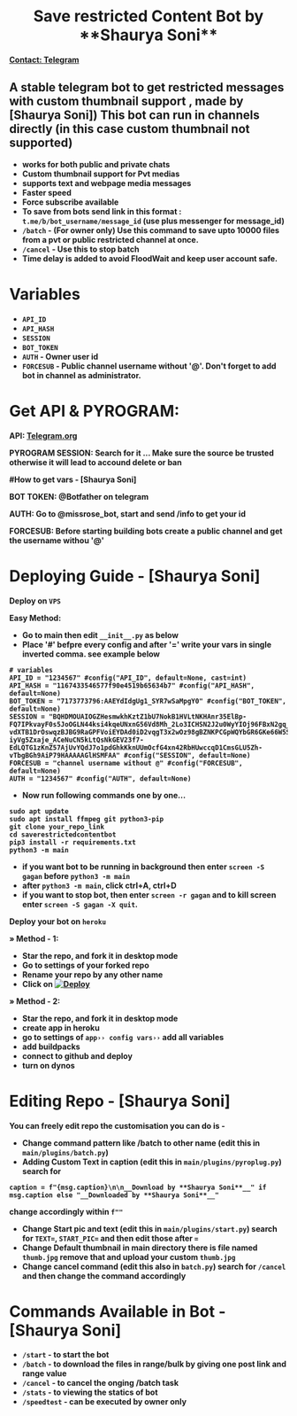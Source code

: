 <h1 align="center">
  <b>Save restricted Content Bot by **Shaurya Soni** <a href="Shaurya Soni">
</h1> 

Contact: [Telegram](https://t.me/HarishSoni)

## A stable telegram bot to get restricted messages with custom thumbnail support , made by [Shaurya Soni]) This bot can run in channels directly (in this case custom thumbnail not supported)

- works for both public and private chats
- Custom thumbnail support for Pvt medias
- supports text and webpage media messages
- Faster speed
- Force subscribe available
- To save from bots send link in this format : `t.me/b/bot_username/message_id` (use plus messenger for message_id)
- `/batch` - (For owner only) Use this command to save upto 10000 files from a pvt or public restricted channel at once.
- `/cancel` -  Use this to stop batch
- Time delay is added to avoid FloodWait and keep user account safe. 
  
# Variables

- `API_ID`
- `API_HASH`
- `SESSION`
- `BOT_TOKEN` 
- `AUTH` - Owner user id
- `FORCESUB` - Public channel username without '@'. Don't forget to add bot in channel as administrator. 

# Get API & PYROGRAM:
 
API: [Telegram.org](https://my.telegram.org/auth)

PYROGRAM SESSION: Search for it ... Make sure the source be trusted otherwise it will lead to accound delete or ban

#How to get vars - [Shaurya Soni]

BOT TOKEN: @Botfather on telegram

AUTH: Go to @missrose_bot, start and send /info to get your id

FORCESUB: Before starting building bots create a public channel and get the username withou '@'

# Deploying Guide - [Shaurya Soni]

Deploy on `VPS`

Easy Method:

- Go to main then edit ```__init__.py``` as below
- Place '#' befpre every config and after '=' write your vars in single inverted comma. see example below

```
# variables
API_ID = "1234567" #config("API_ID", default=None, cast=int)
API_HASH = "1167433546577f90e4519b65634b7" #config("API_HASH", default=None)
BOT_TOKEN = "7173773796:AAEYdIdgUg1_SYR7wSaMpgY0" #config("BOT_TOKEN", default=None)
SESSION = "BQHDMOUAIOGZHesmwkhKztZ1bU7NokB1HVLtNKHAnr35ElBp-FQ7IPkvayF0s5JoOGLN44ksi4kqeUNxnG56Vd8Mh_2Lo3ICHSN2J2u0WyYIOj96FBxN2gq_iekABQkL-vdXTB1DrOswqzBJBG9RaGPFVoiEYDAd0iD2vqgT3x2wOz98gBZNKPCGpWQYbGR6GKe66W5SRZRlLWJaEDQcTEIxNF48nIEGW7cwK2AG3eR4-iyVg5Zxaje_ACeNuCN5kLtQsNkGEV23f7-EdLQTG1zKnZ57AjUvYQdJ7o1pdGhkKknUUmOcfG4xn42RbHUwccqD1CmsGLU5Zh-vTbgBGh9AiP79HAAAAAGlHSMFAA" #config("SESSION", default=None)
FORCESUB = "channel username without @" #config("FORCESUB", default=None)
AUTH = "1234567" #config("AUTH", default=None)

```
- Now run following commands one by one...

```
sudo apt update
sudo apt install ffmpeg git python3-pip
git clone your_repo_link
cd saverestrictedcontentbot 
pip3 install -r requirements.txt
python3 -m main
```

- if you want bot to be running in background then enter `screen -S gagan` before `python3 -m main` 
- after `python3 -m main`, click ctrl+A, ctrl+D
- if you want to stop bot, then enter `screen -r gagan` and to kill screen enter `screen -S gagan -X quit`.


Deploy your bot on `heroku`

» Method - 1:
- Star the repo, and fork it in desktop mode
- Go to settings of your forked repo
- Rename your repo by any other name
- Click on  [![Deploy](https://www.herokucdn.com/deploy/button.svg)](https://heroku.com/deploy)
 
» Method - 2:
- Star the repo, and fork it in desktop mode
- create app in heroku
- go to settings of ```app›› config vars››``` add all variables
- add buildpacks
- connect to github and deploy
- turn on dynos

# Editing Repo - [Shaurya Soni]

You can freely edit repo the customisation you can do is -
- Change command pattern like /batch to other name (edit this in ```main/plugins/batch.py```)
- Adding Custom Text in caption (edit this in ```main/plugins/pyroplug.py```) search for 
```
caption = f"{msg.caption}\n\n__Download by **Shaurya Soni**__" if msg.caption else "__Downloaded by **Shaurya Soni**__"
``` 
change accordingly within ```f""```

- Change Start pic and text (edit this in ```main/plugins/start.py```) search for ```TEXT=```, ```START_PIC=``` and then edit those after ```=```
- Change Default thumbnail in main directory there is file named ```thumb.jpg``` remove that and upload your custom ```thumb.jpg```
- Change cancel command (edit this also in ```batch.py```) search for ```/cancel``` and then change the command accordingly

# Commands Available in Bot - [Shaurya Soni]

- ```/start``` - to start the bot
- ```/batch``` - to download the files in range/bulk by giving one post link and range value
- ```/cancel``` - to cancel the onging /batch task
- ```/stats``` - to viewing the statics of bot
- ```/speedtest``` - can be executed by owner only 

